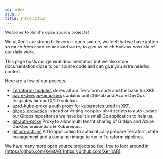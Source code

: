 ```yaml
---
id: index
slug: /
title: Introduction
---
```


Welcome to Xenit's open source projects!

We at Xenit are strong believers in open source, we feel that we have gotten so much from open source
and we try to give as much back as possible of our daily work.

This page hosts our general documentation but we also store documentation close to our source code
and can give you extra needed context.

Here are a few of our projects.

- [Terraform-modules](https://github.com/xenitab/terraform-modules) stores all our Terraform code and the base for XKF.
- [azure-devops-templates](https://github.com/XenitAB/azure-devops-templates) contains both GitHub and Azure DevOps templates for our CI/CD solution.
- [azad-kube-proxy](https://github.com/XenitAB/azad-kube-proxy) a auth proxy for kubernetes used in XKF.
- [gitops-promotion](https://github.com/XenitAB/gitops-promotion) instead of writing complex shell scripts to auto update our Gitops repositories we have built a small Go application to help us.
- [git-auth-proxy](https://github.com/XenitAB/git-auth-proxy) Proxy to allow multi tenant sharing of GitHub and Azure DevOps credentials in Kubernetes.
- [github-actions](https://github.com/XenitAB/github-actions) A Go application to automatically prepare Terraform state management and a container image to run in Terraform pipelines.

We have many more open source projects so feel free to look around in [https://github.com/XenitAB](https://github.com/XenitAB).
